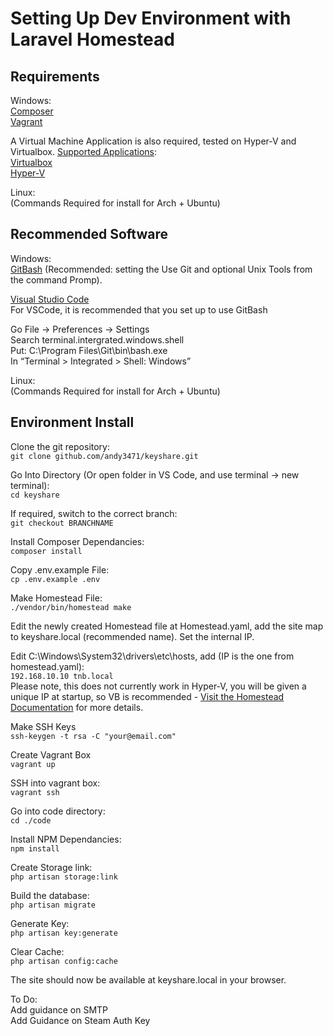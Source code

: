 # Setting Up Dev Environment with Laravel Homestead

## Requirements

Windows:  
[Composer](https://getcomposer.org/download/)  
[Vagrant](https://www.vagrantup.com/downloads.html)

A Virtual Machine Application is also required, tested on Hyper-V and Virtualbox. [Supported Applications](https://laravel.com/docs/5.8/homestead):  
[Virtualbox](https://download.virtualbox.org/virtualbox/6.0.4)  
[Hyper-V](https://docs.microsoft.com/en-us/virtualization/hyper-v-on-windows/quick-start/enable-hyper-v)  

Linux:  
(Commands Required for install for Arch + Ubuntu)

## Recommended Software

Windows:  
[GitBash](https://git-scm.com/downloads) (Recommended: setting the Use Git and optional Unix Tools from the command Promp).

[Visual Studio Code](https://code.visualstudio.com/)  
For VSCode, it is recommended that you set up to use GitBash

Go File -> Preferences -> Settings  
Search terminal.intergrated.windows.shell  
Put: C:\\Program Files\\Git\\bin\\bash.exe  
In “Terminal > Integrated > Shell: Windows”  
  
Linux:  
(Commands Required for install for Arch + Ubuntu)  

## Environment Install

Clone the git repository:  
`git clone github.com/andy3471/keyshare.git`  

Go Into Directory (Or open folder in VS Code, and use terminal -> new terminal):  
`cd keyshare`  

If required, switch to the correct branch:  
`git checkout BRANCHNAME`  

Install Composer Dependancies:  
`composer install`

Copy .env.example File:  
`cp .env.example .env`  

Make Homestead File:  
`./vendor/bin/homestead make`  

Edit the newly created Homestead file at Homestead.yaml, add the site map to keyshare.local (recommended name). Set the internal IP.  

Edit C:\Windows\System32\drivers\etc\hosts, add (IP is the one from homestead.yaml):  
`192.168.10.10 tnb.local`  
Please note, this does not currently work in Hyper-V, you will be given a unique IP at startup, so VB is recommended - [Visit the Homestead Documentation](https://laravel.com/docs/5.8/homestead) for more details.  

Make SSH Keys  
`ssh-keygen -t rsa -C "your@email.com"`  

Create Vagrant Box  
`vagrant up`  

SSH into vagrant box:  
`vagrant ssh`  

Go into code directory:  
`cd ./code`  

Install NPM Dependancies:  
`npm install`

Create Storage link:  
`php artisan storage:link`  

Build the database:  
`php artisan migrate` 

Generate Key:  
`php artisan key:generate`  

Clear Cache:  
`php artisan config:cache`  

The site should now be available at keyshare.local in your browser.  

To Do:  
Add guidance on SMTP  
Add Guidance on Steam Auth Key  
